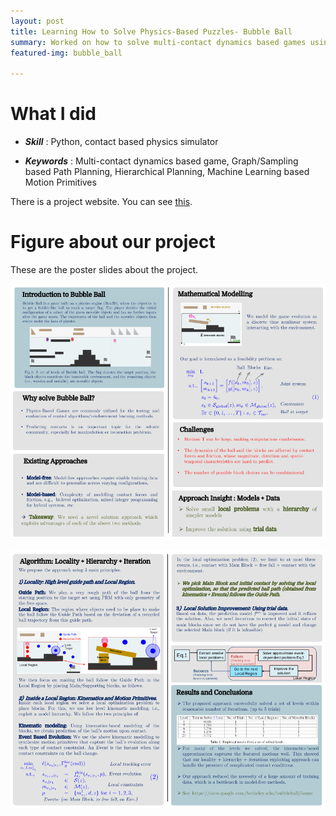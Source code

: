 ```yaml
---
layout: post
title: Learning How to Solve Physics-Based Puzzles- Bubble Ball
summary: Worked on how to solve multi-contact dynamics based games using optimal control and machine learning
featured-img: bubble_ball

---
```


# What I did

- ***Skill*** : Python, contact based physics simulator

- ***Keywords*** : Multi-contact dynamics based game, Graph/Sampling based Path Planning, Hierarchical Planning, Machine Learning based Motion Primitives 

There is a project website. You can see [this](https://sites.google.com/berkeley.edu/bubble-ball/home).

# Figure about our project

These are the poster slides about the project.

<p align="center">
  <img src="/assets/bubble_ball/bubble1.png">
</p>



<p align="center">
  <img src="/assets/bubble_ball/bubble2.png">
</p>
